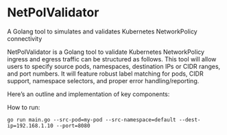 # NetPolValidator
A Golang tool to simulates and validates Kubernetes NetworkPolicy connectivity

NetPolValidator is a Golang tool to validate Kubernetes NetworkPolicy ingress and egress traffic can be structured as follows. This tool will allow users to specify source pods, namespaces, destination IPs or CIDR ranges, and port numbers. It will feature robust label matching for pods, CIDR support, namespace selectors, and proper error handling/reporting.

Here’s an outline and implementation of key components:



How to run:
``` 
go run main.go --src-pod=my-pod --src-namespace=default --dest-ip=192.168.1.10 --port=8080
```

